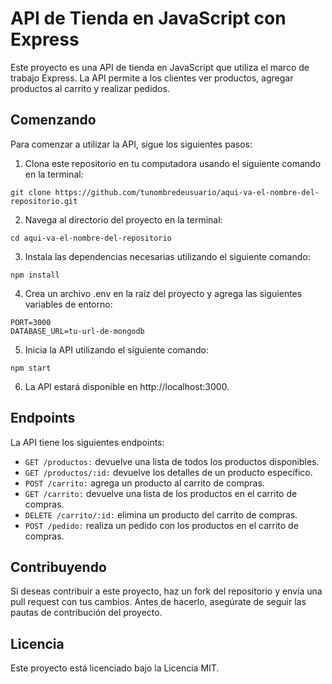 
# API de Tienda en JavaScript con Express
Este proyecto es una API de tienda en JavaScript que utiliza el marco de trabajo Express. La API permite a los clientes ver productos, agregar productos al carrito y realizar pedidos.

## Comenzando
Para comenzar a utilizar la API, sigue los siguientes pasos:

1. Clona este repositorio en tu computadora usando el siguiente comando en la terminal:

```
git clone https://github.com/tunombredeusuario/aqui-va-el-nombre-del-repositorio.git
```
2. Navega al directorio del proyecto en la terminal:

```
cd aqui-va-el-nombre-del-repositorio 
```

3. Instala las dependencias necesarias utilizando el siguiente comando:

```
npm install
```

4. Crea un archivo .env en la raíz del proyecto y agrega las siguientes variables de entorno:

```
PORT=3000
DATABASE_URL=tu-url-de-mongodb
```

5. Inicia la API utilizando el siguiente comando:

```
npm start
```

6. La API estará disponible en http://localhost:3000.

## Endpoints
La API tiene los siguientes endpoints:

* ` GET /productos: ` devuelve una lista de todos los productos disponibles.
* ` GET /productos/:id: ` devuelve los detalles de un producto específico.
* ` POST /carrito: ` agrega un producto al carrito de compras.
* ` GET /carrito: ` devuelve una lista de los productos en el carrito de compras.
* ` DELETE /carrito/:id: ` elimina un producto del carrito de compras.
* ` POST /pedido: ` realiza un pedido con los productos en el carrito de compras.

## Contribuyendo
Si deseas contribuir a este proyecto, haz un fork del repositorio y envía una pull request con tus cambios. Antes de hacerlo, asegúrate de seguir las pautas de contribución del proyecto.

## Licencia
Este proyecto está licenciado bajo la Licencia MIT.
